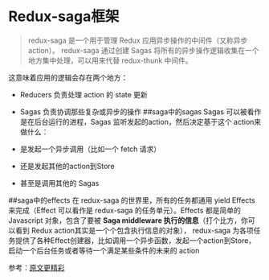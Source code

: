 # Redux-saga框架
>redux-saga 是一个用于管理 Redux 应用异步操作的中间件（又称异步 action）。 redux-saga 通过创建 Sagas 将所有的异步操作逻辑收集在一个地方集中处理，可以用来代替 redux-thunk 中间件。

这意味着应用的逻辑会存在两个地方：
* Reducers 负责处理 action 的 state 更新

* Sagas 负责协调那些复杂或异步的操作
##saga中的sagas
Sagas 可以被看作是在后台运行的进程，Sagas 监听发起的action，然后决定基于这个 action来做什么：
* 是发起一个异步调用（比如一个 fetch 请求）
* 还是发起其他的action到Store
* 甚至是调用其他的 Sagas

##saga中的effects
在 redux-saga 的世界里，所有的任务都通用 yield Effects 来完成（Effect 可以看作是 redux-saga 的任务单元）。Effects 都是简单的 Javascript 对象，包含了要被 **Saga middleware 执行的信息**（打个比方，你可以看到 Redux action其实是一个个包含执行信息的对象）， redux-saga 为各项任务提供了各种Effect创建器，比如调用一个异步函数，发起一个action到Store，启动一个后台任务或者等待一个满足某些条件的未来的 action


参考：[原文更精彩](https://www.jianshu.com/p/7cac18e8d870)
